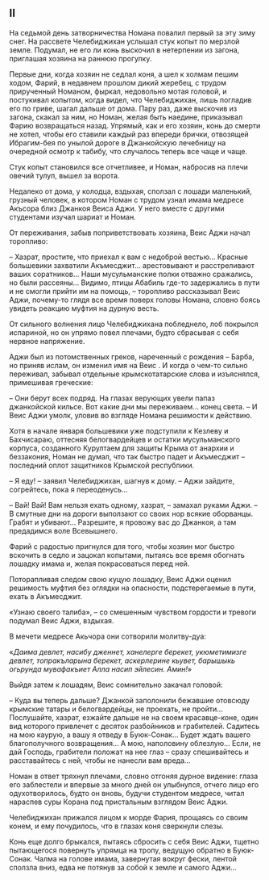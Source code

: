 ## II

На седьмой день затворничества Номана повалил первый за эту зиму снег.
На рассвете Челебиджихан услышал стук копыт по мерзлой земле.
Подумал, не его ли конь выскочил в нетерпении из загона, приглашая хозяина на раннюю прогулку.

Первые дни, когда хозяин не седлал коня, а шел к холмам пешим ходом, Фарий, в недавнем прошлом дикий жеребец, с трудом прирученный Номаном, фыркал, недовольно мотая головой, и постукивал копытом, когда видел, что Челебиджихан, лишь погладив его по гриве, шагал дальше от дома.
Пару раз, даже выскочив из загона, скакал за ним, но Номан, желая быть наедине, приказывал Фарию возвращаться назад.
Упрямый, как и его хозяин, конь до смерти не хотел, чтобы его ставили каждый раз впереди брички, отвозящей Ибрагим-бея по унылой дороге в Джанкойскую лечебницу на очередной осмотр к табибу, что случалось теперь все чаще и чаще.

Стук копыт становился все отчетливее, и Номан, набросив на плечи овечий тулуп, вышел за ворота.

Недалеко от дома, у колодца, вздыхая, сползал с лошади маленький, грузный человек, в котором Номан с трудом узнал имама медресе Акъсора близ Джанкоя Веиса Аджи.
У него вместе с другими студентами изучал шариат и Номан.

От переживания, забыв поприветствовать хозяина, Веис Аджи начал торопливо:

– Хазрат, простите, что приехал к вам с недоброй вестью...
Красные большевики захватили Акъмесджит... арестовывают и расстреливают ваших соратников...
Наши мусульманские полки отважно сражались, но были рассеяны...
Видимо, птицы Абабиль где-то задержались в пути и не смогли прийти им на помощь, – торопливо рассказывал Веис Аджи, почему-то глядя все время поверх головы Номана, словно боясь увидеть реакцию муфтия на дурную весть.

От сильного волнения лицо Челебиджихана побледнело, лоб покрылся испариной, но он упрямо повел плечами, будто сбрасывая с себя нервное напряжение.

Аджи был из потомственных греков, нареченный с рождения – Барба, но приняв ислам, он изменил имя на Веис .
И когда о чем-то сильно переживал, забывал отдельные крымскотатарские слова и изъяснялся, примешивая греческие: 

– Они берут всех подряд.
На глазах верующих увели папаз джанкойской кильсе.
Вот какие дни мы переживаем... конец света.
– И Веис Аджи умолк, уловив во взгляде Номана решимости к действию.

Хотя в начале января большевики уже подступили к Кезлеву и Бахчисараю, оттесняя белогвардейцев и остатки мусульманского корпуса, созданного Курултаем для защиты Крыма от анархии и беззакония, Номан не думал, что так быстро падет и Акъмесджит – последний оплот защитников Крымской республики.

– Я еду!
– заявил Челебиджихан, шагнув к дому.
– Аджи зайдите, согрейтесь, пока я переоденусь...

– Вай! Вай!
Вам нельзя ехать одному, хазрат, – замахал руками Аджи.
– В смутные дни на дороги выползают со своих нор всякие оборванцы.
Грабят и убивают...
Разрешите, я провожу вас до Джанкоя, а там предадимся воле Всевышнего.

Фарий с радостью пригнулся для того, чтобы хозяин мог быстро вскочить в седло и зацокал копытами, пытаясь все время обогнать лошадку имама и, желая покрасоваться перед ней.

Поторапливая следом свою куцую лошадку, Веис Аджи оценил решимость муфтия без оглядки на опасности, подстерегаемые в пути, ехать в Акъмесджит.

«Узнаю своего талиба», – со смешенным чувством гордости и тревоги подумал Веис Аджи, вздыхая.

В мечети медресе Акьчора они сотворили молитву-дуа:

«<var>Даима девлет, насибу дженнет, ханелерге берекет, укюметимизге девлет, топракъларына берекет, аскерлерине кьувет, барышыкь огьрунда мувафакъиет Алла насип эйлесин.
Амин!</var>»

Выйдя затем к лошадям, Веис сомнительно закачал головой:

– Куда вы теперь дальше?
Джанкой заполонили бежавшие отовсюду крымские татары и белогвардейцы, не проехать, не пройти...
Послушайте, хазрат, езжайте дальше не на своем красавце-коне, один вид которого привлечет с десяток разбойников и грабителей.
Садитесь на мою каурую, а вашу я отведу в Буюк-Сонак...
Будет ждать вашего благополучного возвращения...
А мою, наполовину облезлую...
Если, не дай Господь, грабители положат на нее глаз – сразу спешивайтесь и расставайтесь с ней, чтобы не нанесли вам вреда...

Номан в ответ тряхнул плечами, словно отгоняя дурное видение: глаза его заблестели и впервые за много дней он улыбнулся, отчего лицо его одухотворилось, будто он вновь, будучи студентом медресе, читал нараспев суры Корана под пристальным взглядом Веис Аджи.

Челебиджихан прижался лицом к морде Фария, прощаясь со своим конем, и ему почудилось, что в глазах коня сверкнули слезы.

Конь еще долго брыкался, пытаясь сбросить с себя Веис Аджи, тщетно пытающегося повернуть упрямца на тропу, ведущую обратно в Буюк-Сонак.
Чалма на голове имама, завернутая вокруг фески, лентой сползла вниз, едва не потянув за собой к земле и самого Аджи...
